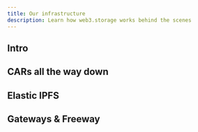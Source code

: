 ```yaml
---
title: Our infrastructure
description: Learn how web3.storage works behind the scenes
---
```


## Intro

## CARs all the way down

## Elastic IPFS

## Gateways & Freeway
